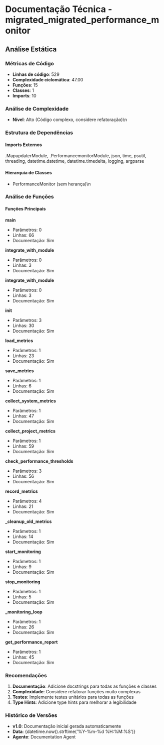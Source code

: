 # Documentação Técnica - migrated_migrated_performance_monitor

## Análise Estática

### Métricas de Código
- **Linhas de código**: 529
- **Complexidade ciclomática**: 47.00
- **Funções**: 15
- **Classes**: 1
- **Imports**: 10

### Análise de Complexidade
- **Nível**: Alto (Código complexo, considere refatoração)\n
### Estrutura de Dependências

#### Imports Externos
.MapupdaterModule, .PerformancemonitorModule, json, time, psutil, threading, datetime.datetime, datetime.timedelta, logging, argparse

#### Hierarquia de Classes
- PerformanceMonitor (sem herança)\n
### Análise de Funções

#### Funções Principais
**main**
- Parâmetros: 0
- Linhas: 66
- Documentação: Sim

**integrate_with_module**
- Parâmetros: 0
- Linhas: 3
- Documentação: Sim

**integrate_with_module**
- Parâmetros: 0
- Linhas: 3
- Documentação: Sim

**__init__**
- Parâmetros: 3
- Linhas: 30
- Documentação: Sim

**load_metrics**
- Parâmetros: 1
- Linhas: 23
- Documentação: Sim

**save_metrics**
- Parâmetros: 1
- Linhas: 6
- Documentação: Sim

**collect_system_metrics**
- Parâmetros: 1
- Linhas: 47
- Documentação: Sim

**collect_project_metrics**
- Parâmetros: 1
- Linhas: 59
- Documentação: Sim

**check_performance_thresholds**
- Parâmetros: 3
- Linhas: 56
- Documentação: Sim

**record_metrics**
- Parâmetros: 4
- Linhas: 21
- Documentação: Sim

**_cleanup_old_metrics**
- Parâmetros: 1
- Linhas: 14
- Documentação: Sim

**start_monitoring**
- Parâmetros: 1
- Linhas: 9
- Documentação: Sim

**stop_monitoring**
- Parâmetros: 1
- Linhas: 5
- Documentação: Sim

**_monitoring_loop**
- Parâmetros: 1
- Linhas: 26
- Documentação: Sim

**get_performance_report**
- Parâmetros: 1
- Linhas: 45
- Documentação: Sim

### Recomendações

1. **Documentação**: Adicione docstrings para todas as funções e classes
2. **Complexidade**: Considere refatorar funções muito complexas
3. **Testes**: Implemente testes unitários para todas as funções
4. **Type Hints**: Adicione type hints para melhorar a legibilidade

### Histórico de Versões

- **v1.0**: Documentação inicial gerada automaticamente
- **Data**: {datetime.now().strftime('%Y-%m-%d %H:%M:%S')}
- **Agente**: Documentation Agent

